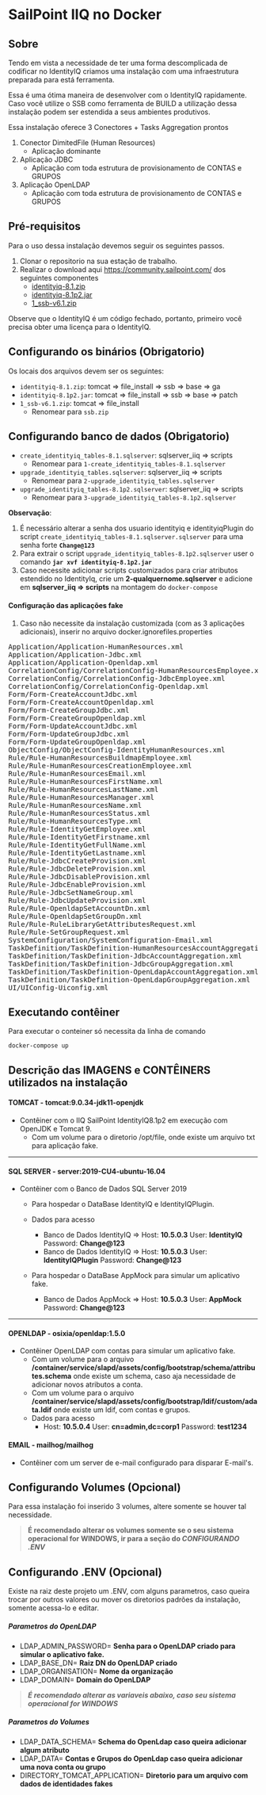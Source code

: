 # SailPoint IIQ no Docker

## Sobre
Tendo em vista a necessidade de ter uma forma descomplicada de codificar no IdentityIQ criamos uma instalação com uma infraestrutura preparada para está ferramenta.

Essa é uma ótima maneira de desenvolver com o IdentityIQ rapidamente. Caso você utilize o SSB como ferramenta de BUILD a utilização dessa instalação podem ser estendida a seus ambientes produtivos.  

Essa instalação oferece 3 Conectores + Tasks Aggregation prontos
1. Conector DimitedFile (Human Resources)
	- Aplicação dominante
2. Aplicação JDBC
	- Aplicação com toda estrutura de provisionamento de CONTAS e GRUPOS
3. Aplicação OpenLDAP
	- Aplicação com toda estrutura de provisionamento de CONTAS e GRUPOS

## Pré-requisitos
Para o uso dessa instalação devemos seguir os seguintes passos.
1.  Clonar o repositorio na sua estação de trabalho.
2.  Realizar o download aqui https://community.sailpoint.com/ dos seguintes componentes
	- [identityiq-8.1.zip](https://community.sailpoint.com/t5/IdentityIQ-Server-Software/IdentityIQ-8-1/ta-p/158175 "identityiq-8.1.zip")  
	- [identityiq-8.1p2.jar](https://community.sailpoint.com/t5/IdentityIQ-Server-Software/IdentityIQ-8-1p2/ta-p/182114 "identityiq-8.1p2.jar") 
	- [1_ssb-v6.1.zip](https://community.sailpoint.com/t5/Services-Standard-Deployment/Services-Standard-Build-SSB-v6-1/ta-p/76056 "1_ssb-v6.1.zip")  

Observe que o IdentityIQ é um código fechado, portanto, primeiro você precisa obter uma licença para o IdentityIQ.

## Configurando os binários (Obrigatorio)  

Os locais dos arquivos devem ser os seguintes:

 * `identityiq-8.1.zip`: tomcat => file_install => ssb => base => ga
 * `identityiq-8.1p2.jar`: tomcat => file_install => ssb => base => patch
 * `1_ssb-v6.1.zip`: tomcat => file_install 
     * Renomear para `ssb.zip`
 
## Configurando banco de dados (Obrigatorio) 

 * `create_identityiq_tables-8.1.sqlserver`: sqlserver_iiq => scripts 
	 * Renomear para `1-create_identityiq_tables-8.1.sqlserver` 
 * `upgrade_identityiq_tables.sqlserver`: sqlserver_iiq => scripts 
	 * Renomear para `2-upgrade_identityiq_tables.sqlserver` 
 * `upgrade_identityiq_tables-8.1p2.sqlserver`: sqlserver_iiq => scripts 
	 * Renomear para `3-upgrade_identityiq_tables-8.1p2.sqlserver` 	 

**Observação**: 
1. É necessário alterar a senha dos usuario identityiq e identityiqPlugin do script `create_identityiq_tables-8.1.sqlserver.sqlserver` para uma senha forte **`Change@123`**    
2. Para extrair o script `upgrade_identityiq_tables-8.1p2.sqlserver` user o comando **`jar xvf identityiq-8.1p2.jar`**
3. Caso necessite adicionar scripts customizados para criar atributos estendido no IdentityIq, crie um **2-qualquernome.sqlserver** e adicione em **sqlserver_iiq => scripts** na montagem do ```docker-compose```

#### Configuração das aplicações fake  
1.  Caso não necessite da instalação customizada (com as 3 aplicações adicionais), inserir no arquivo docker.ignorefiles.properties  
<pre>
Application/Application-HumanResources.xml
Application/Application-Jdbc.xml
Application/Application-Openldap.xml
CorrelationConfig/CorrelationConfig-HumanResourcesEmployee.xml
CorrelationConfig/CorrelationConfig-JdbcEmployee.xml
CorrelationConfig/CorrelationConfig-Openldap.xml
Form/Form-CreateAccountJdbc.xml
Form/Form-CreateAccountOpenldap.xml
Form/Form-CreateGroupJdbc.xml
Form/Form-CreateGroupOpenldap.xml
Form/Form-UpdateAccountJdbc.xml
Form/Form-UpdateGroupJdbc.xml
Form/Form-UpdateGroupOpenldap.xml
ObjectConfig/ObjectConfig-IdentityHumanResources.xml
Rule/Rule-HumanResourcesBuildmapEmployee.xml
Rule/Rule-HumanResourcesCreationEmployee.xml
Rule/Rule-HumanResourcesEmail.xml
Rule/Rule-HumanResourcesFirstName.xml
Rule/Rule-HumanResourcesLastName.xml
Rule/Rule-HumanResourcesManager.xml
Rule/Rule-HumanResourcesName.xml
Rule/Rule-HumanResourcesStatus.xml
Rule/Rule-HumanResourcesType.xml
Rule/Rule-IdentityGetEmployee.xml
Rule/Rule-IdentityGetFirstname.xml
Rule/Rule-IdentityGetFullName.xml
Rule/Rule-IdentityGetLastname.xml
Rule/Rule-JdbcCreateProvision.xml
Rule/Rule-JdbcDeleteProvision.xml
Rule/Rule-JdbcDisableProvision.xml
Rule/Rule-JdbcEnableProvision.xml
Rule/Rule-JdbcSetNameGroup.xml
Rule/Rule-JdbcUpdateProvision.xml
Rule/Rule-OpenldapSetAccountDn.xml
Rule/Rule-OpenldapSetGroupDn.xml
Rule/Rule-RuleLibraryGetAttributesRequest.xml
Rule/Rule-SetGroupRequest.xml
SystemConfiguration/SystemConfiguration-Email.xml
TaskDefinition/TaskDefinition-HumanResourcesAccountAggregation.xml
TaskDefinition/TaskDefinition-JdbcAccountAggregation.xml
TaskDefinition/TaskDefinition-JdbcGroupAggregation.xml
TaskDefinition/TaskDefinition-OpenLdapAccountAggregation.xml
TaskDefinition/TaskDefinition-OpenLdapGroupAggregation.xml
UI/UIConfig-Uiconfig.xml
</pre>

## Executando contêiner
Para executar o conteiner só necessita da linha de comando
```
docker-compose up
```
## Descrição das IMAGENS e CONTÊINERS utilizados na instalação

#### TOMCAT - tomcat:9.0.34-jdk11-openjdk
- Contêiner com o IIQ SailPoint IdentityIQ8.1p2 em execução com OpenJDK e Tomcat 9.
	-  Com um volume para o diretorio /opt/file, onde existe um arquivo txt para aplicação fake.

------------

#### SQL SERVER - server:2019-CU4-ubuntu-16.04
- Contêiner com o Banco de Dados SQL Server  2019
	-  Para hospedar o DataBase IdentityIQ e IdentityIQPlugin.
	-  Dados para acesso
		- Banco de Dados IdentityIQ => Host: **10.5.0.3** User: **IdentityIQ** Password: **Change@123**
		- Banco de Dados IdentityIQ => Host: **10.5.0.3** User: **IdentityIQPlugin** Password: **Change@123**  

	-  Para hospedar o DataBase AppMock para simular um aplicativo fake.
		- Banco de Dados AppMock => Host: **10.5.0.3** User: **AppMock** Password: **Change@123**
------------

#### OPENLDAP -  osixia/openldap:1.5.0
- Contêiner OpenLDAP com contas para simular um aplicativo fake.
	-  Com um volume para o arquivo **/container/service/slapd/assets/config/bootstrap/schema/attributes.schema** onde existe um schema, caso aja necessidade de adicionar novos atributos a conta. 
	-  Com um volume para o arquivo **/container/service/slapd/assets/config/bootstrap/ldif/custom/adata.ldif** onde existe um ldif, com contas e grupos. 
	-  Dados para acesso
		- Host: **10.5.0.4** User: **cn=admin,dc=corp1** Password: **test1234**	

#### EMAIL - mailhog/mailhog
- Contêiner com um server de e-mail configurado para disparar E-mail's.

## Configurando Volumes (Opcional)
Para essa instalação foi inserido 3 volumes, altere somente se houver tal necessidade.

> **É recomendado alterar os volumes somente se o seu sistema operacional for WINDOWS, ir para a seção do *CONFIGURANDO .ENV***

## Configurando .ENV (Opcional)
Existe na raiz deste projeto um .ENV, com alguns parametros, caso queira trocar por outros valores ou mover os diretorios padrões da instalação, somente acessa-lo e editar.

##### Parametros do OpenLDAP
- LDAP_ADMIN_PASSWORD= **Senha para o OpenLDAP criado para simular o aplicativo fake.**
- LDAP_BASE_DN= **Raiz DN do OpenLDAP criado**
- LDAP_ORGANISATION= **Nome da organização**
- LDAP_DOMAIN= **Domain do OpenLDAP**

>***É recomendado alterar as variaveis abaixo, caso seu sistema operacional for WINDOWS***

##### Parametros do Volumes
- LDAP_DATA_SCHEMA= **Schema do OpenLdap caso queira adicionar algum atributo**
- LDAP_DATA= **Contas e Grupos do OpenLdap caso queira adicionar uma nova conta ou  grupo** 
- DIRECTORY_TOMCAT_APPLICATION= **Diretorio para um arquivo com dados de identidades fakes**